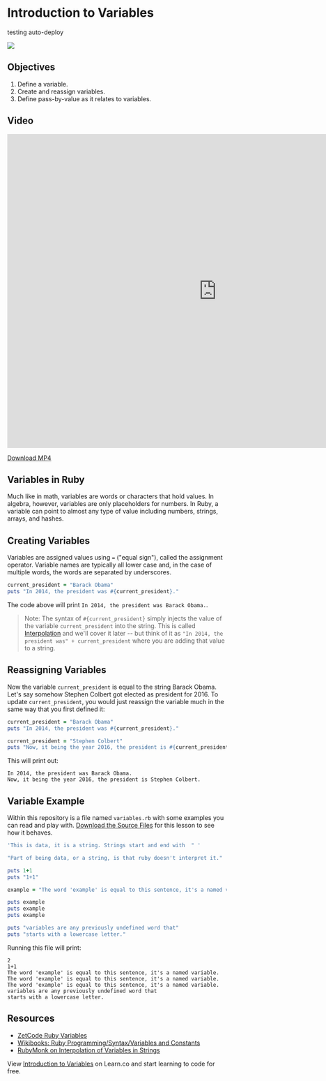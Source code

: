 # Introduction to Variables


testing auto-deploy

<img src="https://placekeanu.com/200/150" />

<script>
  window.alert('test')
</script>

## Objectives

1. Define a variable.
2. Create and reassign variables.
3. Define pass-by-value as it relates to variables.

## Video

<iframe width="960" height="720" src="https://www.youtube.com/embed/FsVYkcOoI8Y?rel=0&amp;showinfo=0" frameborder="0" allowfullscreen></iframe>

[Download MP4](http://learn-co-videos.s3.amazonaws.com/ruby/about-variables-ruby.mp4)

## Variables in Ruby

Much like in math, variables are words or characters that hold values. In algebra, however, variables are only placeholders for numbers. In Ruby, a variable can point to almost any type of value including numbers, strings, arrays, and hashes.

## Creating Variables

Variables are assigned values using `=` ("equal sign"), called the assignment operator. Variable names are typically all lower case and, in the case of multiple words, the words are separated by underscores.

```ruby
current_president = "Barack Obama"
puts "In 2014, the president was #{current_president}."
```
The code above will print `In 2014, the president was Barack Obama.`.

> Note: The syntax of `#{current_president}` simply injects the value of the variable `current_president` into the string. This is called [Interpolation](http://stackoverflow.com/questions/10076579/string-concatenation-vs-interpolation-in-ruby) and we'll cover it later -- but think of it as `"In 2014, the president was" + current_president` where you are adding that value to a string.

## Reassigning Variables

Now the variable `current_president` is equal to the string Barack Obama. Let's say somehow Stephen Colbert got elected as president for 2016. To update `current_president`, you would just reassign the variable much in the same way that you first defined it:

```ruby
current_president = "Barack Obama"
puts "In 2014, the president was #{current_president}."

current_president = "Stephen Colbert"
puts "Now, it being the year 2016, the president is #{current_president}."
```
This will print out:  

```
In 2014, the president was Barack Obama.
Now, it being the year 2016, the president is Stephen Colbert.
```

## Variable Example

Within this repository is a file named `variables.rb` with some examples you can read and play with. [Download the Source Files](https://github.com/learn-co-curriculum/variable-readme/archive/1.0.0.zip) for this lesson to see how it behaves.

```ruby
'This is data, it is a string. Strings start and end with  " '

"Part of being data, or a string, is that ruby doesn't interpret it."

puts 1+1
puts "1+1"

example = "The word 'example' is equal to this sentence, it's a named variable."

puts example
puts example
puts example

puts "variables are any previously undefined word that"
puts "starts with a lowercase letter."
```

Running this file will print:

```
2
1+1
The word 'example' is equal to this sentence, it's a named variable.
The word 'example' is equal to this sentence, it's a named variable.
The word 'example' is equal to this sentence, it's a named variable.
variables are any previously undefined word that
starts with a lowercase letter.
```

## Resources

- [ZetCode Ruby Variables](http://zetcode.com/lang/rubytutorial/variables/)
- [Wikibooks: Ruby Programming/Syntax/Variables and Constants](http://en.wikibooks.org/wiki/Ruby_Programming/Syntax/Variables_and_Constants)
- [RubyMonk on Interpolation of Variables in Strings](https://rubymonk.com/learning/books/1-ruby-primer/chapters/5-strings/lessons/31-string-basics)

<p data-visibility='hidden'>View <a href='https://learn.co/lessons/variable-readme' title='Introduction to Variables'>Introduction to Variables</a> on Learn.co and start learning to code for free.</p>
